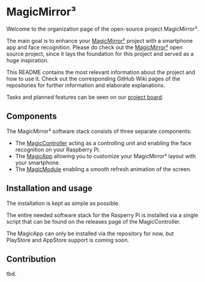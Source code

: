 # MagicMirror³

Welcome to the organization page of the open-source project MagicMirror³.

The main goal is to enhance your [MagicMirror²](https://github.com/MichMich/MagicMirror) project with a smartphone app and face recognition.
Please do check out the [MagicMirror²](https://magicmirror.builders/) open source project, since it lays the foundation for this project and served as a huge inspiration.

This README contains the most relevant information about the project and how to use it. Check out the corresponding GitHub Wiki pages of the repositories for further information and elaborate explanations.

Tasks and planned features can be seen on our [project board](https://github.com/orgs/MagicMirror-3/projects/1).

## Components
The MagicMirror³ software stack consists of three separate components:
- The [MagicController](https://github.com/MagicMirror-3/MagicController) acting as a controlling unit and enabling the face recognition on your Raspberry Pi.
- The [MagicApp](https://github.com/MagicMirror-3/MagicApp) allowing you to customize your MagicMirror² layout with your smartphone.
- The [MagicModule](https://github.com/MagicMirror-3/MagicModule) enabling a smooth refresh animation of the screen.

## Installation and usage
The installation is kept as simple as possible.

The entire needed software stack for the Rasperry Pi is installed via a single script that can be found on the releases page of the MagicController.

The MagicApp can only be installed via the repository for now, but PlayStore and AppStore support is coming soon.

## Contribution
tbd.
<!--

**Here are some ideas to get you started:**

🙋‍♀️ A short introduction - what is your organization all about?
🌈 Contribution guidelines - how can the community get involved?
👩‍💻 Useful resources - where can the community find your docs? Is there anything else the community should know?
🍿 Fun facts - what does your team eat for breakfast?
🧙 Remember, you can do mighty things with the power of [Markdown](https://docs.github.com/github/writing-on-github/getting-started-with-writing-and-formatting-on-github/basic-writing-and-formatting-syntax)
-->
